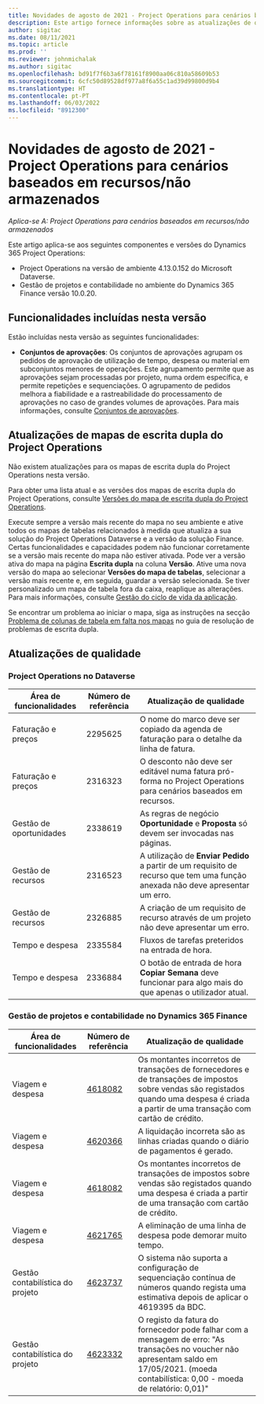 ```yaml
---
title: Novidades de agosto de 2021 - Project Operations para cenários baseados em recursos/não armazenados
description: Este artigo fornece informações sobre as atualizações de qualidade disponíveis na versão de agosto de 2021 do Project Operations para cenários baseados em recursos/itens não existentes em stock.
author: sigitac
ms.date: 08/11/2021
ms.topic: article
ms.prod: ''
ms.reviewer: johnmichalak
ms.author: sigitac
ms.openlocfilehash: bd91f7f6b3a6f78161f8900aa06c810a58609b53
ms.sourcegitcommit: 6cfc50d89528df977a8f6a55c1ad39d99800d9b4
ms.translationtype: HT
ms.contentlocale: pt-PT
ms.lasthandoff: 06/03/2022
ms.locfileid: "8912300"
---
```

# <a name="whats-new-august-2021---project-operations-for-resourcenon-stocked-based-scenarios"></a>Novidades de agosto de 2021 - Project Operations para cenários baseados em recursos/não armazenados

*Aplica-se A: Project Operations para cenários baseados em recursos/não armazenados*

Este artigo aplica-se aos seguintes componentes e versões do Dynamics 365 Project Operations:

   - Project Operations na versão de ambiente 4.13.0.152 do Microsoft Dataverse.
   - Gestão de projetos e contabilidade no ambiente do Dynamics 365 Finance versão 10.0.20.

## <a name="features-included-in-this-release"></a>Funcionalidades incluídas nesta versão

Estão incluídas nesta versão as seguintes funcionalidades:

- **Conjuntos de aprovações**: Os conjuntos de aprovações agrupam os pedidos de aprovação de utilização de tempo, despesa ou material em subconjuntos menores de operações. Este agrupamento permite que as aprovações sejam processadas por projeto, numa ordem específica, e permite repetições e sequenciações. O agrupamento de pedidos melhora a fiabilidade e a rastreabilidade do processamento de aprovações no caso de grandes volumes de aprovações. Para mais informações, consulte [Conjuntos de aprovações](../approvals/approval-sets.md).

## <a name="project-operations-dual-write-maps-updates"></a>Atualizações de mapas de escrita dupla do Project Operations

Não existem atualizações para os mapas de escrita dupla do Project Operations nesta versão.

Para obter uma lista atual e as versões dos mapas de escrita dupla do Project Operations, consulte [Versões do mapa de escrita dupla do Project Operations](../environment/resource-dual-write-maps.md).

Execute sempre a versão mais recente do mapa no seu ambiente e ative todos os mapas de tabelas relacionados à medida que atualiza a sua solução do Project Operations Dataverse e a versão da solução Finance. Certas funcionalidades e capacidades podem não funcionar corretamente se a versão mais recente do mapa não estiver ativada. Pode ver a versão ativa do mapa na página **Escrita dupla** na coluna **Versão**. Ative uma nova versão do mapa ao selecionar **Versões do mapa de tabelas**, selecionar a versão mais recente e, em seguida, guardar a versão selecionada. Se tiver personalizado um mapa de tabela fora da caixa, reaplique as alterações. Para mais informações, consulte [Gestão do ciclo de vida da aplicação](/dynamics365/fin-ops-core/dev-itpro/data-entities/dual-write/app-lifecycle-management).

Se encontrar um problema ao iniciar o mapa, siga as instruções na secção [Problema de colunas de tabela em falta nos mapas](/dynamics365/fin-ops-core/dev-itpro/data-entities/dual-write/dual-write-troubleshooting-finops-upgrades#missing-table-columns-issue-on-maps) no guia de resolução de problemas de escrita dupla.

## <a name="quality-updates"></a>Atualizações de qualidade

### <a name="project-operations-on-dataverse"></a>Project Operations no Dataverse

| **Área de funcionalidades** | **Número de referência** | **Atualização de qualidade** |
| --- | --- | --- |
| Faturação e preços | 2295625 | O nome do marco deve ser copiado da agenda de faturação para o detalhe da linha de fatura. |
| Faturação e preços | 2316323 | O desconto não deve ser editável numa fatura pró-forma no Project Operations para cenários baseados em recursos. |
| Gestão de oportunidades | 2338619 | As regras de negócio **Oportunidade** e **Proposta** só devem ser invocadas nas páginas. |
| Gestão de recursos | 2316523 | A utilização de **Enviar Pedido** a partir de um requisito de recurso que tem uma função anexada não deve apresentar um erro. |
| Gestão de recursos | 2326885 | A criação de um requisito de recurso através de um projeto não deve apresentar um erro. |
| Tempo e despesa | 2335584 | Fluxos de tarefas preteridos na entrada de hora. |
| Tempo e despesa | 2336884 | O botão de entrada de hora **Copiar Semana** deve funcionar para algo mais do que apenas o utilizador atual. |


### <a name="project-management-and-accounting-on-dynamics-365-finance"></a>Gestão de projetos e contabilidade no Dynamics 365 Finance

| Área de funcionalidades | Número de referência | Atualização de qualidade |
| --- | --- | --- |
| Viagem e despesa | [4618082](https://fix.lcs.dynamics.com/Issue/Details?kb=4618082&amp;bugId=583101&amp;dbType=3&amp;qc=9c85ac8ca1e5e9cd07fac9e9aa2cb0914724e28b86ad3339dacf7741f554c605) | Os montantes incorretos de transações de fornecedores e de transações de impostos sobre vendas são registados quando uma despesa é criada a partir de uma transação com cartão de crédito. |
| Viagem e despesa | [4620366](https://fix.lcs.dynamics.com/Issue/Details?kb=4620366&amp;bugId=579485&amp;dbType=3&amp;qc=e864789bd95505ea624c537d585bf113c2de60b97c88439d44693dbd85aa8e92) | A liquidação incorreta são as linhas criadas quando o diário de pagamentos é gerado. |
| Viagem e despesa | [4618082](https://fix.lcs.dynamics.com/Issue/Details?kb=4618082&amp;bugId=583101&amp;dbType=3&amp;qc=9c85ac8ca1e5e9cd07fac9e9aa2cb0914724e28b86ad3339dacf7741f554c605) | Os montantes incorretos de transações de impostos sobre vendas são registados quando uma despesa é criada a partir de uma transação com cartão de crédito. |
| Viagem e despesa | [4621765](https://fix.lcs.dynamics.com/Issue/Details?kb=4621765&amp;bugId=587306&amp;dbType=3&amp;qc=6fbfad0123d4e95eaf8d5a5a2f6c354577c991b7905c852ab02d1f94e728a876) | A eliminação de uma linha de despesa pode demorar muito tempo. |
| Gestão contabilística do projeto | [4623737](https://fix.lcs.dynamics.com/Issue/Details?kb=4623737&amp;bugId=598109&amp;dbType=3&amp;qc=4101fc5865201e21815299f2ff11ae46d5d5370510868df86c25ee09a8ca1a0c) | O sistema não suporta a configuração de sequenciação contínua de números quando regista uma estimativa depois de aplicar o 4619395 da BDC. |
| Gestão contabilística do projeto | [4623332](https://fix.lcs.dynamics.com/Issue/Details?kb=4623332&amp;bugId=586034&amp;dbType=3&amp;qc=2f64bb1977c4a9c9dd2ce9de7e72230b86eca14b6295c5bbfb614ea97ad81caf) | O registo da fatura do fornecedor pode falhar com a mensagem de erro: "As transações no voucher não apresentam saldo em 17/05/2021. (moeda contabilística: 0,00 - moeda de relatório: 0,01)" |
